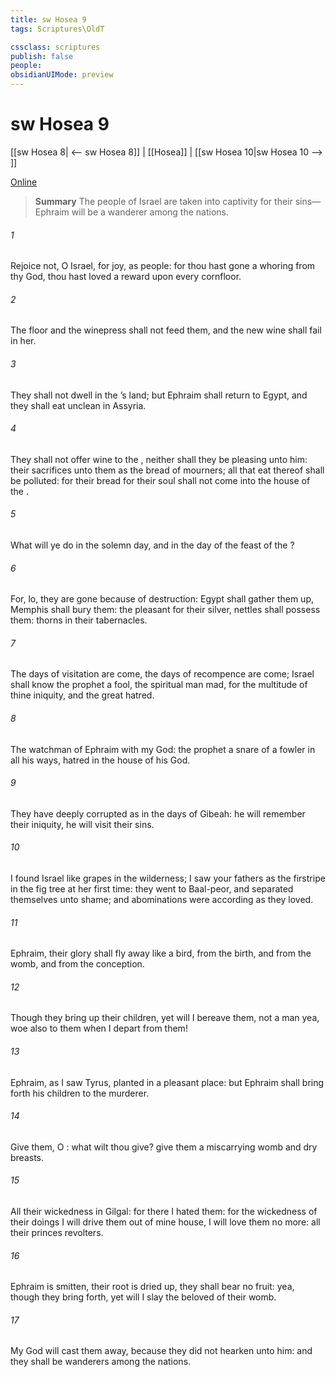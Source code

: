 ```yaml
---
title: sw Hosea 9
tags: Scriptures\OldT

cssclass: scriptures
publish: false
people:
obsidianUIMode: preview
---
```


# sw Hosea 9
[[sw Hosea 8| <-- sw Hosea 8]] | [[Hosea]] | [[sw Hosea 10|sw Hosea 10 --> ]]

[Online](https://churchofjesuschrist.org/study/scriptures/ot/hosea/9?lang=eng)

> __Summary__
The people of Israel are taken into captivity for their sins—Ephraim will be a wanderer among the nations.

###### 1 
Rejoice not, O Israel, for joy, as  people: for thou hast gone a whoring from thy God, thou hast loved a reward upon every cornfloor.

###### 2 
The floor and the winepress shall not feed them, and the new wine shall fail in her.

###### 3 
They shall not dwell in the ’s land; but Ephraim shall return to Egypt, and they shall eat unclean  in Assyria.

###### 4 
They shall not offer wine  to the , neither shall they be pleasing unto him: their sacrifices  unto them as the bread of mourners; all that eat thereof shall be polluted: for their bread for their soul shall not come into the house of the .

###### 5 
What will ye do in the solemn day, and in the day of the feast of the ?

###### 6 
For, lo, they are gone because of destruction: Egypt shall gather them up, Memphis shall bury them: the pleasant  for their silver, nettles shall possess them: thorns  in their tabernacles.

###### 7 
The days of visitation are come, the days of recompence are come; Israel shall know  the prophet  a fool, the spiritual man  mad, for the multitude of thine iniquity, and the great hatred.

###### 8 
The watchman of Ephraim  with my God:  the prophet  a snare of a fowler in all his ways,  hatred in the house of his God.

###### 9 
They have deeply corrupted  as in the days of Gibeah:  he will remember their iniquity, he will visit their sins.

###### 10 
I found Israel like grapes in the wilderness; I saw your fathers as the firstripe in the fig tree at her first time:  they went to Baal-peor, and separated themselves unto  shame; and  abominations were according as they loved.

###### 11 
 Ephraim, their glory shall fly away like a bird, from the birth, and from the womb, and from the conception.

###### 12 
Though they bring up their children, yet will I bereave them,  not  a man  yea, woe also to them when I depart from them!

###### 13 
Ephraim, as I saw Tyrus,  planted in a pleasant place: but Ephraim shall bring forth his children to the murderer.

###### 14 
Give them, O : what wilt thou give? give them a miscarrying womb and dry breasts.

###### 15 
All their wickedness  in Gilgal: for there I hated them: for the wickedness of their doings I will drive them out of mine house, I will love them no more: all their princes  revolters.

###### 16 
Ephraim is smitten, their root is dried up, they shall bear no fruit: yea, though they bring forth, yet will I slay  the beloved  of their womb.

###### 17 
My God will cast them away, because they did not hearken unto him: and they shall be wanderers among the nations.

